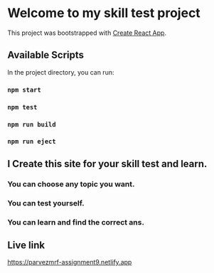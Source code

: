 # Welcome to my skill test project

This project was bootstrapped with [Create React App](https://github.com/facebook/create-react-app).

## Available Scripts

In the project directory, you can run:

### `npm start`
### `npm test`
### `npm run build`
### `npm run eject`

## I Create this site for your skill test and learn.
### You can choose any topic you want.
### You can test yourself.
### You can learn and find the correct ans.

## Live link
https://parvezmrf-assignment9.netlify.app